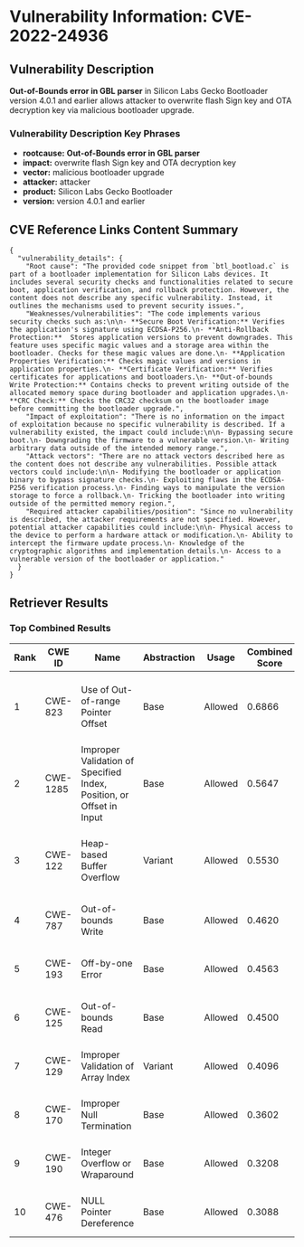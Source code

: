 # Vulnerability Information: CVE-2022-24936

## Vulnerability Description
**Out-of-Bounds error in GBL parser** in Silicon Labs Gecko Bootloader version 4.0.1 and earlier allows attacker to overwrite flash Sign key and OTA decryption key via malicious bootloader upgrade.

### Vulnerability Description Key Phrases
- **rootcause:** **Out-of-Bounds error in GBL parser**
- **impact:** overwrite flash Sign key and OTA decryption key
- **vector:** malicious bootloader upgrade
- **attacker:** attacker
- **product:** Silicon Labs Gecko Bootloader
- **version:** version 4.0.1 and earlier

## CVE Reference Links Content Summary
```
{
  "vulnerability_details": {
    "Root cause": "The provided code snippet from `btl_bootload.c` is part of a bootloader implementation for Silicon Labs devices. It includes several security checks and functionalities related to secure boot, application verification, and rollback protection. However, the content does not describe any specific vulnerability. Instead, it outlines the mechanisms used to prevent security issues.",
    "Weaknesses/vulnerabilities": "The code implements various security checks such as:\n\n- **Secure Boot Verification:** Verifies the application's signature using ECDSA-P256.\n- **Anti-Rollback Protection:**  Stores application versions to prevent downgrades. This feature uses specific magic values and a storage area within the bootloader. Checks for these magic values are done.\n- **Application Properties Verification:** Checks magic values and versions in application properties.\n- **Certificate Verification:** Verifies certificates for applications and bootloaders.\n- **Out-of-bounds Write Protection:** Contains checks to prevent writing outside of the allocated memory space during bootloader and application upgrades.\n- **CRC Check:** Checks the CRC32 checksum on the bootloader image before committing the bootloader upgrade.",
    "Impact of exploitation": "There is no information on the impact of exploitation because no specific vulnerability is described. If a vulnerability existed, the impact could include:\n\n- Bypassing secure boot.\n- Downgrading the firmware to a vulnerable version.\n- Writing arbitrary data outside of the intended memory range.",
    "Attack vectors": "There are no attack vectors described here as the content does not describe any vulnerabilities. Possible attack vectors could include:\n\n- Modifying the bootloader or application binary to bypass signature checks.\n- Exploiting flaws in the ECDSA-P256 verification process.\n- Finding ways to manipulate the version storage to force a rollback.\n- Tricking the bootloader into writing outside of the permitted memory region.",
    "Required attacker capabilities/position": "Since no vulnerability is described, the attacker requirements are not specified. However, potential attacker capabilities could include:\n\n- Physical access to the device to perform a hardware attack or modification.\n- Ability to intercept the firmware update process.\n- Knowledge of the cryptographic algorithms and implementation details.\n- Access to a vulnerable version of the bootloader or application."
  }
}
```

## Retriever Results

### Top Combined Results

| Rank | CWE ID | Name | Abstraction | Usage | Combined Score | Retrievers | Individual Scores |
|------|--------|------|-------------|-------|---------------|------------|-------------------|
| 1 | CWE-823 | Use of Out-of-range Pointer Offset | Base | Allowed | 0.6866 | dense, sparse, graph | dense: 0.499, sparse: 0.139, graph: 1.000 |
| 2 | CWE-1285 | Improper Validation of Specified Index, Position, or Offset in Input | Base | Allowed | 0.5647 | dense, sparse, graph | dense: 0.529, sparse: 0.141, graph: 0.614 |
| 3 | CWE-122 | Heap-based Buffer Overflow | Variant | Allowed | 0.5530 | dense, sparse, graph | dense: 0.470, sparse: 0.154, graph: 0.772 |
| 4 | CWE-787 | Out-of-bounds Write | Base | Allowed | 0.4620 | sparse, graph | sparse: 0.183, graph: 1.000 |
| 5 | CWE-193 | Off-by-one Error | Base | Allowed | 0.4563 | sparse, graph | sparse: 0.173, graph: 1.000 |
| 6 | CWE-125 | Out-of-bounds Read | Base | Allowed | 0.4500 | sparse, graph | sparse: 0.162, graph: 1.000 |
| 7 | CWE-129 | Improper Validation of Array Index | Variant | Allowed | 0.4096 | sparse, graph | sparse: 0.151, graph: 1.000 |
| 8 | CWE-170 | Improper Null Termination | Base | Allowed | 0.3602 | sparse, graph | sparse: 0.136, graph: 0.789 |
| 9 | CWE-190 | Integer Overflow or Wraparound | Base | Allowed | 0.3208 | dense, sparse | dense: 0.473, sparse: 0.147 |
| 10 | CWE-476 | NULL Pointer Dereference | Base | Allowed | 0.3088 | sparse, graph | sparse: 0.145, graph: 0.631 |

